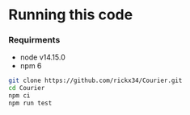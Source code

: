 # Running this code
### Requirments
* node v14.15.0
* npm 6

```bash
git clone https://github.com/rickx34/Courier.git
cd Courier
npm ci
npm run test
```
